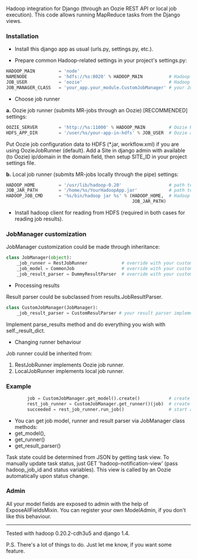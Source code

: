 Hadoop integration for Django (through an Oozie REST API or local job execution).
This code allows running MapReduce tasks from the Django views.

### Installation
- Install this django app as usual (urls.py, settings.py, etc.).
 
- Prepare common Hadoop-related settings in your project's settings.py:
```python
HADOOP_MAIN         = 'node'
NAMENODE            = 'hdfs://%s:8020' % HADOOP_MAIN          # Hadoop namenode
JOB_USER            = 'oozie'                                 # Hadoop user for jobs & HDFS stuff
JOB_MANAGER_CLASS   = 'your_app.your_module.CustomJobManager' # your JobManager subclass
```

- Choose job runner

**a.** Oozie job runner (submits MR-jobs through an Oozie) [RECOMMENDED] settings:
```python
OOZIE_SERVER        = 'http://%s:11000' % HADOOP_MAIN         # Oozie RESTful server
HDFS_APP_DIR        = '/user/%s/your-app-in-hdfs' % JOB_USER  # Oozie application dir in HDFS
```

Put Oozie job configuration data to HDFS (*.jar, workflow.xml) if you are using OozieJobRunner (default).
Add a Site in django admin with available (to Oozie) ip/domain in the domain field, then
setup SITE_ID in your project settings file.

**b.** Local job runner (submits MR-jobs locally through the pipe) settings:
```python
HADOOP_HOME         = '/usr/lib/hadoop-0.20'                  # path to Hadoop client home 
JOB_JAR_PATH        = '/home/%s/YourHadoopApp.jar'            # path to jar on the local FS 
HADOOP_JOB_CMD      = '%s/bin/hadoop jar %s' % (HADOOP_HOME,  # Hadoop command for running the job
                                                JOB_JAR_PATH) 
```

- Install hadoop client for reading from HDFS (required in both cases for reading job results).

### JobManager customization

JobManager customization could be made through inheritance:
```python
class JobManager(object):
    _job_runner = RestJobRunner             # override with your custom runner (non-obligatory)
    _job_model = CommonJob                  # override with your custom model (non-obligatory)
    _job_result_parser = DummyResultParser  # override with your custom result parser (required)
```

- Processing results

Result parser could be subclassed from results.JobResultParser.
```python
class CustomJobManager(JobManager):
    _job_result_parser = CustomResulParser # your result parser implementation
```
Implement parse_results method and do everything you wish with self._result_dict.

- Changing runner behaviour

Job runner could be inherited from:
 1. RestJobRunner implements Oozie job runner.
 2. LocalJobRunner implements local job runner.

### Example
```python
        job = CustomJobManager.get_model().create()           # create model instance
        rest_job_runner = CustomJobManager.get_runner()(job)  # create job runner instance
        succeeded = rest_job_runner.run_job()                 # start a job
```

- You can get job model, runner and result parser via JobManager class methods: 
 - get_model(), 
 - get_runner()
 - get_result_parser()


Task state could be determined from JSON by getting task view. 
To manually update task status, just GET 'hadoop-notification-view' (pass hadoop_job_id and status variables).
This view is called by an Oozie automatically upon status change.

### Admin
All your model fields are exposed to admin with the help of ExposeAllFieldsMixin.
You can register your own ModelAdmin, if you don't like this behaviour.

---

Tested with hadoop 0.20.2-cdh3u5 and django 1.4.

P.S. There's a lot of things to do. Just let me know, if you want some feature.
